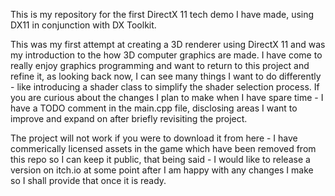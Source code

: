 This is my repository for the first DirectX 11 tech demo I have made, using DX11 in conjunction with DX Toolkit.

This was my first attempt at creating a 3D renderer using DirectX 11 and was my introduction to the how 3D computer graphics
are made. I have come to really enjoy graphics programming and want to return to this project and refine it, as looking
back now, I can see many things I want to do differently - like introducing a shader class to simplify the shader selection process.
If you are curious about the changes I plan to make when I have spare time - I have a TODO comment in the main.cpp file, disclosing
areas I want to improve and expand on after briefly revisiting the project.

The project will not work if you were to download it from here - I have commerically licensed assets in the game
which have been removed from this repo so I can keep it public, that being said - I would like to release a version on
itch.io at some point after I am happy with any changes I make so I shall provide that once it is ready.
